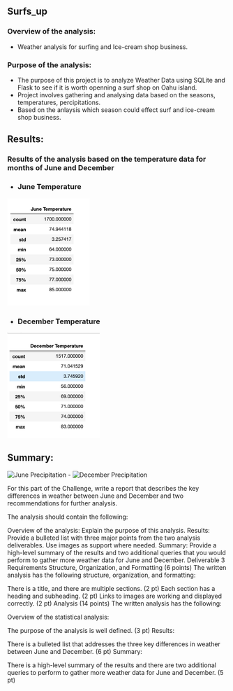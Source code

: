 ## Surfs_up
  ### Overview of the analysis:
  - Weather analysis for surfing and Ice-cream shop business.

  ### Purpose of the analysis:
  - The purpose of this project is to analyze Weather Data using SQLite and Flask to see if it is worth openning a surf shop on Oahu island.
  - Project involves gathering and analysing data based on the seasons, temperatures, percipitations.
  - Based on the anlaysis which season could effect surf and ice-cream shop business.

## Results:
### Results of the analysis based on the temperature data for months of June and December 
- ### June Temperature
![June Temperatures](./Resources/june_temps.png)



- ### December Temperature
![December Tempratures](./Resources/dec_temps.png)


## Summary:
![June Precipitation](./Resources/june_prcp)   - ![December Precipitation](./Resources/dec_prcp)














For this part of the Challenge, write a report that describes the key differences in weather between June and December and two recommendations for further analysis.

The analysis should contain the following:

Overview of the analysis: Explain the purpose of this analysis.
Results: Provide a bulleted list with three major points from the two analysis deliverables. Use images as support where needed.
Summary: Provide a high-level summary of the results and two additional queries that you would perform to gather more weather data for June and December.
Deliverable 3 Requirements
Structure, Organization, and Formatting (6 points)
The written analysis has the following structure, organization, and formatting:

There is a title, and there are multiple sections. (2 pt)
Each section has a heading and subheading. (2 pt)
Links to images are working and displayed correctly. (2 pt)
Analysis (14 points)
The written analysis has the following:

Overview of the statistical analysis:

The purpose of the analysis is well defined. (3 pt)
Results:

There is a bulleted list that addresses the three key differences in weather between June and December. (6 pt)
Summary:

There is a high-level summary of the results and there are two additional queries to perform to gather more weather data for June and December. (5 pt)
